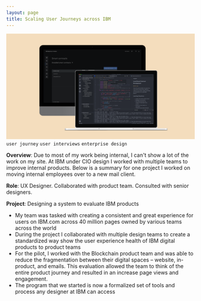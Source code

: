 ```yaml
---
layout: page
title: Scaling User Journeys across IBM
---
```


![userjourney](/images/ibm-journey.png)
`user journey` `user interviews` `enterprise design`

**Overview**: Due to most of my work being internal, I can't show a lot of the work on my site. At IBM under CIO design I worked with multiple teams to improve internal products. Below is a summary for one project I worked on moving internal employees over to a new mail client.  

**Role**: UX Designer. Collaborated with product team. Consulted with senior designers.

**Project**: Designing a system to evaluate IBM products

- My team was tasked with creating a consistent and great experience for users on IBM.com across 40 million pages owned by various teams across the world
- During the project I collaborated with multiple design teams to create a standardized way show the user experience health of IBM digital products to product teams
- For the pilot, I worked with the Blockchain product team and was able to reduce the fragmentation between their digital spaces – website, in-product, and  emails. This evaluation allowed the team to think of the entire product journey and resulted in an increase page views and engagement.
- The program that we started is now a formalized set of tools and process any designer at IBM can access
